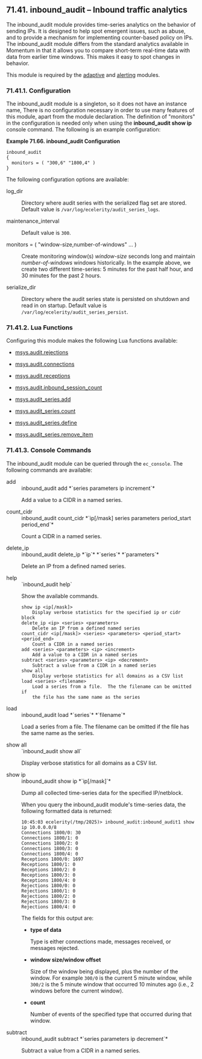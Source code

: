 ## 71.41. inbound_audit – Inbound traffic analytics

<a class="indexterm" name="idp21959664"></a>

The inbound_audit module provides time-series analytics on the behavior of sending IPs. It is designed to help spot emergent issues, such as abuse, and to provide a mechanism for implementing counter-based policy on IPs. The inbound_audit module differs from the standard analytics available in Momentum in that it allows you to compare short-term real-time data with data from earlier time windows. This makes it easy to spot changes in behavior.

This module is required by the [adaptive](modules.adaptive.php "71.3. adaptive – Adaptive Delivery") and [alerting](modules.alerting.php "71.4. alerting – Send Alerting Emails") modules.

### 71.41.1. Configuration

The inbound_audit module is a singleton, so it does not have an instance name, There is no configuration necessary in order to use many features of this module, apart from the module declaration. The definition of "monitors" in the configuration is needed only when using the **inbound_audit show ip**         console command. The following is an example configuration:

<a name="example.inbound_audit.3"></a>

**Example 71.66. inbound_audit Configuration**

```
inbound_audit
{
  monitors = ( "300,6" "1800,4" )
}
```

The following configuration options are available:

<dl class="variablelist">

<dt>log_dir</dt>

<dd>

Directory where audit series with the serialized flag set are stored. Default value is `/var/log/ecelerity/audit_series_logs`.

</dd>

<dt>maintenance_interval</dt>

<dd>

Default value is `300`.

</dd>

<dt>monitors = ( "window-size,number-of-windows" ... )</dt>

<dd>

Create monitoring window(s) *window-size* seconds long and maintain *number-of-windows* windows historically. In the example above, we create two different time-series: 5 minutes for the past half hour, and 30 minutes for the past 2 hours.

</dd>

<dt>serialize_dir</dt>

<dd>

Directory where the audit series state is persisted on shutdown and read in on startup. Default value is `/var/log/ecelerity/audit_series_persist`.

</dd>

</dl>

### 71.41.2. Lua Functions

Configuring this module makes the following Lua functions available:

*   [msys.audit.rejections](lua.ref.msys.audit.rejections.php "msys.audit.rejections")

*   [msys.audit.connections](lua.ref.msys.audit.connections.php "msys.audit.connections")

*   [msys.audit.receptions](lua.ref.msys.audit.receptions.php "msys.audit.receptions")

*   [msys.audit.inbound_session_count](lua.ref.msys.audit.inbound_session_count.php "msys.audit.inbound_session_count")

*   [msys.audit_series.add](lua.ref.msys.audit_series.add.php "msys.audit_series.add")

*   [msys.audit_series.count](lua.ref.msys.audit_series.count.php "msys.audit_series.count")

*   [msys.audit_series.define](lua.ref.msys.audit_series.define.php "msys.audit_series.define")

*   [msys.audit_series.remove_item](lua.ref.msys.audit_series.remove_item.php "msys.audit_series.remove_item")

### 71.41.3. Console Commands

The inbound_audit module can be queried through the `ec_console`. The following commands are available:

<dl class="variablelist">

<dt>add</dt>

<dd>inbound_audit add *`series parameters ip increment`*

Add a value to a CIDR in a named series.

</dd>

<dt>count_cidr</dt>

<dd>inbound_audit count_cidr *`ip[/mask] series parameters period_start period_end`*

Count a CIDR in a named series.

</dd>

<dt>delete_ip</dt>

<dd>inbound_audit delete_ip *`ip`* *`series`* *`parameters`*

Delete an IP from a defined named series.

</dd>

<dt>help</dt>

<dd>`inbound_audit help`

Show the available commands.

```
show ip <ip[/mask]>
    Display verbose statistics for the specified ip or cidr block
delete_ip <ip> <series> <parameters>
    Delete an IP from a defined named series
count_cidr <ip[/mask]> <series> <parameters> <period_start> <period_end>
    Count a CIDR in a named series
add <series> <parameters> <ip> <increment>
    Add a value to a CIDR in a named series
subtract <series> <parameters> <ip> <decrement>
    Subtract a value from a CIDR in a named series
show all
    Display verbose statistics for all domains as a CSV list
load <series> <filename>
    Load a series from a file.  The the filename can be omitted if
    the file has the same name as the series
```
</dd>

<dt>load</dt>

<dd>inbound_audit load *`series`* *`filename`*

Load a series from a file. The filename can be omitted if the file has the same name as the series.

</dd>

<dt>show all</dt>

<dd>`inbound_audit show all`

Display verbose statistics for all domains as a CSV list.

</dd>

<dt>show ip</dt>

<dd>inbound_audit show ip *`ip[/mask]`*

Dump all collected time-series data for the specified IP/netblock.

When you query the inbound_audit module's time-series data, the following formatted data is returned:

```
10:45:03 ecelerity(/tmp/2025)> inbound_audit:inbound_audit1 show ip 10.0.0.0/8
Connections 1800/0: 30
Connections 1800/1: 0
Connections 1800/2: 0
Connections 1800/3: 0
Connections 1800/4: 0
Receptions 1800/0: 1697
Receptions 1800/1: 0
Receptions 1800/2: 0
Receptions 1800/3: 0
Receptions 1800/4: 0
Rejections 1800/0: 0
Rejections 1800/1: 0
Rejections 1800/2: 0
Rejections 1800/3: 0
Rejections 1800/4: 0
```

The fields for this output are:

*   **type of data** 

    Type is either connections made, messages received, or messages rejected.

*   **window size/window offset** 

    Size of the window being displayed, plus the number of the window. For example `300/0` is the current 5 minute window, while `300/2` is the 5 minute window that occurred 10 minutes ago (i.e., 2 windows before the current window).

*   **count**

    Number of events of the specified type that occurred during that window.

</dd>

<dt>subtract</dt>

<dd>inbound_audit subtract *`series parameters ip decrement`*

Subtract a value from a CIDR in a named series.

</dd>

</dl>

